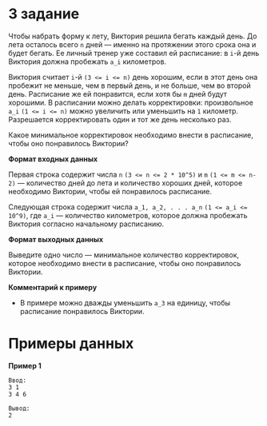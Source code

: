 # 3 задание

Чтобы набрать форму к лету, Виктория решила бегать каждый день. До лета осталось всего `n` дней — именно на протяжении 
этого срока она и будет бегать. Ее личный тренер уже составил ей расписание: в `i`-й день Виктория должна пробежать `a_i` 
километров.

Виктория считает `i`-й `(3 <= i <= n)` день хорошим, если в этот день она пробежит не меньше, чем в первый день, 
и не больше, чем во второй день. Расписание же ей понравится, если хотя бы `m` дней будут хорошими. 
В расписании можно делать корректировки: произвольное `a_i` `(1 <= i <= n)`  можно увеличить или уменьшить на `1` километр. 
Разрешается корректировать один и тот же день несколько раз.

Какое минимальное корректировок необходимо внести в расписание, чтобы оно понравилось Виктории?

**Формат входных данных**

Первая строка содержит числа `n` `(3 <= n <= 2 * 10^5)` и `m` `(1 <= m <= n-2)` — количество дней до лета и количество 
хороших дней, которое необходимо Виктории, чтобы ей понравилось расписание.

Следующая строка содержит числа `a_1, a_2, . . . a_n` `(1 <= a_i <= 10^9)`, где `a_i`  — количество километров, 
которое должна пробежать Виктория согласно начальному расписанию.

**Формат выходных данных**

Выведите одно число — минимальное количество корректировок, которое необходимо внести в расписание, 
чтобы оно понравилось Виктории.

**Комментарий к примеру**

* В примере можно дважды уменьшить `a_3` на единицу, чтобы расписание понравилось Виктории.

# Примеры данных
**Пример 1**
```
Ввод:
3 1
3 4 6
```
```
Вывод:
2
```
